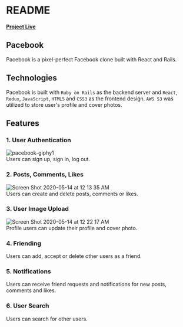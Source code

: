 # README
[**Project Live**](https://pacebook-app.herokuapp.com/#/)

## Pacebook
Pacebook is a pixel-perfect Facebook clone built with React and Rails.

## Technologies
Pacebook is built with `Ruby on Rails` as the backend server and `React`, `Redux`, `JavaScript`, `HTML5` and `CSS3` as the frontend design. `AWS S3` was utilized to store user's profile and cover photos.

## Features
### 1. User Authentication
![pacebook-giphy1](https://user-images.githubusercontent.com/57915629/84531925-572e5880-acb3-11ea-8748-ce9d047c381a.gif)
<br>
Users can sign up, sign in, log out.

### 2. Posts, Comments, Likes
![Screen Shot 2020-05-14 at 12 13 35 AM](https://user-images.githubusercontent.com/57915629/81891923-c7906f80-9577-11ea-8fa8-87b56b9ce175.png)
<br>
Users can create and delete posts, comments or likes.

### 3. User Image Upload
![Screen Shot 2020-05-14 at 12 22 17 AM](https://user-images.githubusercontent.com/57915629/81892378-feb35080-9578-11ea-80c6-b5161f9b3eb2.png)
<br>
Profile users can update their profile and cover photo.

### 4. Friending
Users can add, accept or delete other users as a friend.

### 5. Notifications
Users can receive friend requests and notifications for new posts, comments and likes.

### 6. User Search
Users can search for other users.
